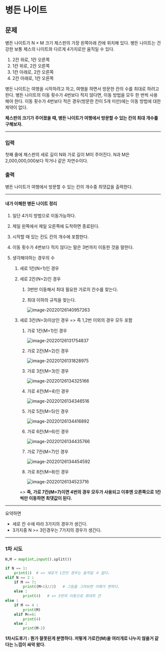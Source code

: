 # 병든 나이트

## 문제

병든 나이트가 N × M 크기 체스판의 가장 왼쪽아래 칸에 위치해 있다. 병든 나이트는 건강한 보통 체스의 나이트와 다르게 4가지로만 움직일 수 있다.

1. 2칸 위로, 1칸 오른쪽
2. 1칸 위로, 2칸 오른쪽
3. 1칸 아래로, 2칸 오른쪽
4. 2칸 아래로, 1칸 오른쪽

병든 나이트는 여행을 시작하려고 하고, 여행을 하면서 방문한 칸의 수를 최대로 하려고 한다. 병든 나이트의 이동 횟수가 4번보다 적지 않다면, 이동 방법을 모두 한 번씩 사용해야 한다. 이동 횟수가 4번보다 적은 경우(방문한 칸이 5개 미만)에는 이동 방법에 대한 제약이 없다.

**체스판의 크기가 주어졌을 때, 병든 나이트가 여행에서 방문할 수 있는 칸의 최대 개수를 구해보자.**

---

### 입력

첫째 줄에 체스판의 세로 길이 N와 가로 길이 M이 주어진다. N과 M은 2,000,000,000보다 작거나 같은 자연수이다.

### 출력

병든 나이트가 여행에서 방문할 수 있는 칸의 개수중 최댓값을 출력한다.

---

#### 내가 이해한 병든 나이트 정리

1. 일단 4가지 방법으로 이동가능하다.

2. 제일 왼쪽에서 제일 오른쪽에 도착하면 종료된다.

3. 시작할 때 있는 칸도 칸의 개수에 포함한다.

4. 이동 횟수가 4번보다 적지 않다는 말은 3번까지 이동한 것을 말한다.

5. 생각해야하는 경우의 수 

   1. 세로 1칸(N=1)인 경우

   2. 세로 2칸(N=2)인 경우

      1. 3번만 이동해서 최대 필요한 가로의 칸수를 찾는다.

      2. 최대 이하의 규칙을 찾는다.

         ![image-20220126140957263](../../../../../AppData/Roaming/Typora/typora-user-images/image-20220126140957263.png)

   3. 세로 3칸(N=3)이상인 경우 => 즉 1,2번 이외의 경우 모두 포함

      1. 가로 1칸(M=1)인 경우

         ![image-20220126131754837](../../../../../AppData/Roaming/Typora/typora-user-images/image-20220126131754837.png)

      2. 가로 2칸(M=2)인 경우

         ![image-20220126131828975](../../../../../AppData/Roaming/Typora/typora-user-images/image-20220126131828975.png)

      3. 가로 3칸(M=3)인 경우

         ![image-20220126134325166](../../../../../AppData/Roaming/Typora/typora-user-images/image-20220126134325166.png)

      4. 가로 4칸(M=4)인 경우

         ![image-20220126134346516](../../../../../AppData/Roaming/Typora/typora-user-images/image-20220126134346516.png)

      5. 가로 5칸(M=5)인 경우

         ![image-20220126134416892](../../../../../AppData/Roaming/Typora/typora-user-images/image-20220126134416892.png)

      6. 가로 6칸(M=6)인 경우

         ![image-20220126134435766](../../../../../AppData/Roaming/Typora/typora-user-images/image-20220126134435766.png)

      7. 가로 7칸(M=7)인 경우

         ![image-20220126134454592](../../../../../AppData/Roaming/Typora/typora-user-images/image-20220126134454592.png)

      8. 가로 8칸(M=8)인 경우

         ![image-20220126134523716](../../../../../AppData/Roaming/Typora/typora-user-images/image-20220126134523716.png)

      => **즉, 가로 7칸(M=7)이면 4번의 경우 모두가 사용되고 이후엔 오른쪽으로 1칸씩만 이동하면 최댓값이 된다.**

---

요약하면

- 세로 칸 수에 따라 3가지의 경우가 생긴다.
- 3가지중 N >= 3인경우는 7가지의 경우가 생긴다.

---

### 1차 시도

```python
N,M = map(int,input().split())

if N == 1:
    print(1)  # => 세로가 1칸인 경우는 움직일 수 없다.
elif N == 2 :
    if M <= 7:
        print((M+1)//2)   # 그림을 그려보면 이해가 편하다.
    else :
        print(4)   # => 3번의 이동으로 최대의 칸
else :
    if M <= 4 :
        print(M)
    elif M<=6:
        print(4)
    else : 
        print(M-2)
```

**1차시도후기 : 뭔가 잘못된게 분명하다. 저렇게 가로칸(M)을 여러개로 나누지 않을거 같다는 느낌이 싸악 왔다.**

